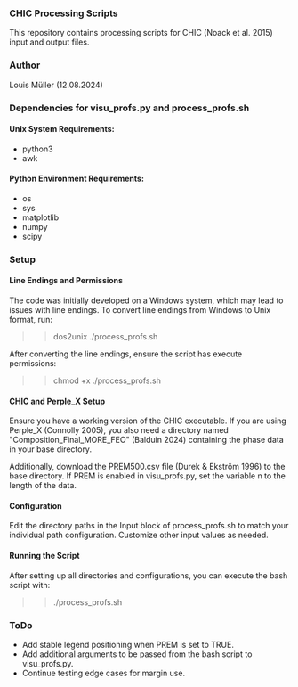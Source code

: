 ### CHIC Processing Scripts
This repository contains processing scripts for CHIC (Noack et al. 2015) input and output files.

### Author
Louis Müller (12.08.2024)

### Dependencies for visu_profs.py and process_profs.sh
#### Unix System Requirements:
- python3
- awk

#### Python Environment Requirements:
- os
- sys
- matplotlib
- numpy
- scipy

### Setup
#### Line Endings and Permissions
The code was initially developed on a Windows system, which may lead to issues with line endings. To convert line endings from Windows to Unix format, run:

>> dos2unix ./process_profs.sh

After converting the line endings, ensure the script has execute permissions:

>> chmod +x ./process_profs.sh

#### CHIC and Perple_X Setup
Ensure you have a working version of the CHIC executable. If you are using Perple_X (Connolly 2005), you also need a directory named "Composition_Final_MORE_FEO" (Balduin 2024) containing the phase data in your base directory.

Additionally, download the PREM500.csv file (Durek & Ekström 1996) to the base directory. If PREM is enabled in visu_profs.py, set the variable n to the length of the data.

#### Configuration
Edit the directory paths in the Input block of process_profs.sh to match your individual path configuration. 
Customize other input values as needed.

#### Running the Script
After setting up all directories and configurations, you can execute the bash script with:

>> ./process_profs.sh

### ToDo
- Add stable legend positioning when PREM is set to TRUE.
- Add additional arguments to be passed from the bash script to visu_profs.py.
- Continue testing edge cases for margin use.
